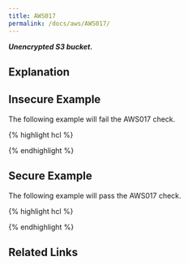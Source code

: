 ```yaml
---
title: AWS017
permalink: /docs/aws/AWS017/
---
```


***Unencrypted S3 bucket.***

## Explanation



## Insecure Example

The following example will fail the AWS017 check.

{% highlight hcl %}

{% endhighlight %}

## Secure Example

The following example will pass the AWS017 check.

{% highlight hcl %}

{% endhighlight %}

## Related Links


